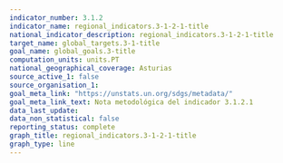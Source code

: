 ```yaml
---
indicator_number: 3.1.2
indicator_name: regional_indicators.3-1-2-1-title
national_indicator_description: regional_indicators.3-1-2-1-title
target_name: global_targets.3-1-title
goal_name: global_goals.3-title
computation_units: units.PT
national_geographical_coverage: Asturias
source_active_1: false
source_organisation_1:  
goal_meta_link: "https://unstats.un.org/sdgs/metadata/"
goal_meta_link_text: Nota metodológica del indicador 3.1.2.1
data_last_update:  
data_non_statistical: false
reporting_status: complete
graph_title: regional_indicators.3-1-2-1-title
graph_type: line
---
```

